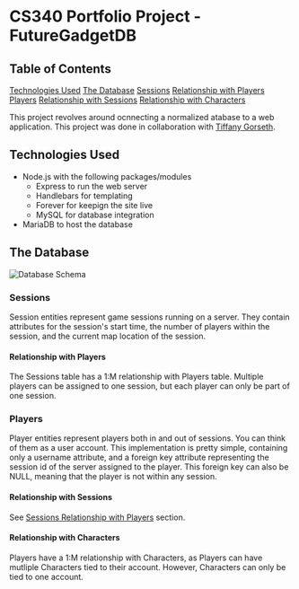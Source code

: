 # CS340 Portfolio Project - FutureGadgetDB

## Table of Contents
[Technologies Used](##-technologies-used)
[The Database](##-the-database)
    [Sessions](###-sessions)
        [Relationship with Players](####-relationship-with-players)
    [Players](###-players)
        [Relationship with Sessions](####-relationship-with-sessions)
        [Relationship with Characters](####-relationship-with-characters)

This project revolves around ocnnecting a normalized atabase to a web application. This project was
done in collaboration with [Tiffany Gorseth](https://github.com/togrseth).

## Technologies Used
- Node.js with the following packages/modules
    - Express to run the web server
    - Handlebars for templating
    - Forever for keepign the site live
    - MySQL for database integration
- MariaDB to host the database

## The Database
![Database Schema]()

### Sessions
Session entities represent game sessions running on a server. They contain attributes for the session's
start time, the number of players within the session, and the current map location of the session.

#### Relationship with Players
The Sessions table has a 1:M relationship with Players table. Multiple players can be assigned to
one session, but each player can only be part of one session. 

### Players
Player entities represent players both in and out of sessions. You can think of them as a user account.
This implementation is pretty simple, containing only a username attribute, and a foreign key attribute
representing the session id of the server assigned to the player. This foreign key can also be NULL, 
meaning that the player is not within any session. 

#### Relationship with Sessions
See [Sessions Relationship with Players](####relationship-with-players) section.

#### Relationship with Characters
Players have a 1:M relationship with Characters, as Players can have mutliple Characters tied to their
account. However, Characters can only be tied to one account.
